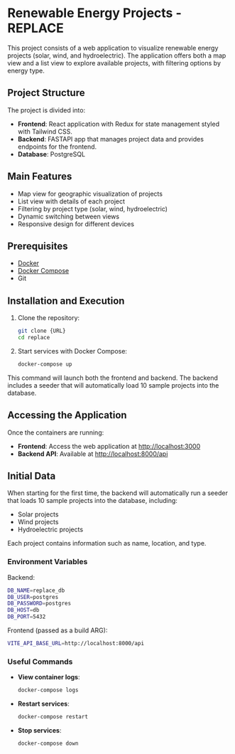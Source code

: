 # Renewable Energy Projects - REPLACE

This project consists of a web application to visualize renewable energy projects (solar, wind, and hydroelectric). The application offers both a map view and a list view to explore available projects, with filtering options by energy type.

## Project Structure

The project is divided into:

- **Frontend**: React application with Redux for state management styled with Tailwind CSS.
- **Backend**: FASTAPI app that manages project data and provides endpoints for the frontend.
- **Database**: PostgreSQL

## Main Features

- Map view for geographic visualization of projects
- List view with details of each project
- Filtering by project type (solar, wind, hydroelectric)
- Dynamic switching between views
- Responsive design for different devices

## Prerequisites

- [Docker](https://www.docker.com/get-started)
- [Docker Compose](https://docs.docker.com/compose/install/)
- Git

## Installation and Execution

1. Clone the repository:
   ```bash
   git clone {URL}
   cd replace
   ```

2. Start services with Docker Compose:
   ```bash
   docker-compose up
   ```

This command will launch both the frontend and backend. The backend includes a seeder that will automatically load 10 sample projects into the database.

## Accessing the Application

Once the containers are running:

- **Frontend**: Access the web application at [http://localhost:3000](http://localhost:3000)
- **Backend API**: Available at [http://localhost:8000/api](http://localhost:8000/api)

## Initial Data

When starting for the first time, the backend will automatically run a seeder that loads 10 sample projects into the database, including:
- Solar projects
- Wind projects
- Hydroelectric projects

Each project contains information such as name, location, and type.


### Environment Variables

Backend: 

  ```bash
  DB_NAME=replace_db
  DB_USER=postgres
  DB_PASSWORD=postgres
  DB_HOST=db
  DB_PORT=5432
  ```

Frontend (passed as a build ARG): 

  ```bash
  VITE_API_BASE_URL=http://localhost:8000/api
  ```

### Useful Commands

- **View container logs**:
  ```bash
  docker-compose logs
  ```

- **Restart services**:
  ```bash
  docker-compose restart
  ```

- **Stop services**:
  ```bash
  docker-compose down
  ```